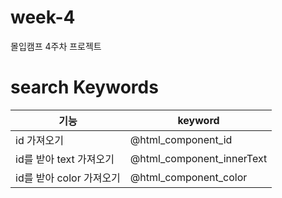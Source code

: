# week-4
몰입캠프 4주차 프로젝트


# search Keywords

| 기능 | keyword |
| --- | ------- |
| id 가져오기 | @html_component_id |
| id를 받아 text 가져오기 | @html_component_innerText|
| id를 받아 color 가져오기 | @html_component_color|